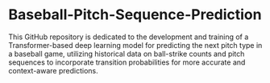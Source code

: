 # Baseball-Pitch-Sequence-Prediction
This GitHub repository is dedicated to the development and training of a Transformer-based deep learning model for predicting the next pitch type in a baseball game, utilizing historical data on ball-strike counts and pitch sequences to incorporate transition probabilities for more accurate and context-aware predictions.
